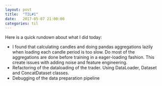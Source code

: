 ```yaml
---
layout: post
title:  "TIL#1"
date:   2017-05-07 21:00:00
categories: til
---
```


Here is a quick rundown about what I did today:
 - I found that calculating candles and doing pandas aggregations lazily when loading each
   candle period is too slow. Do most of the aggregations are done before training in a
   eager-loading fashion. This create issues with adding noise and feature engineering.
 - Refactoring of the dataloading of the trader. Using DataLoader, Dataset and ConcatDataset classes.
 - Debugging of the data preparation pipeline 